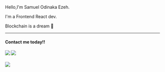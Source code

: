 <p>Hello,I'm Samuel Odinaka Ezeh.</p>
<p>I'm a Frontend React dev.</p>
<p>Blockchain is a dream 🤞</p>

<hr/>
<div>
    <h4>Contact me today!!<h4/>
<a>
    <img src="https://encrypted-tbn0.gstatic.com/images?q=tbn:ANd9GcSj3t1Nyhoapx86CwONIjRxk5GfeEfD14BQ-dXHB-Hc5g&s "/>
</a>
 
<a>
<img src = "https://encrypted-tbn0.gstatic.com/images?q=tbn:ANd9GcRjTRbbEHOrk1lKjICcrA2TsPzQDGIw33vYNYPcKki6vQ&s "/>
</a>

</div>

<img src= " https://madewithnetworkfra.fra1.digitaloceanspaces.com/spatie-space-production/19009/codesandbox-2.jpg"/>

